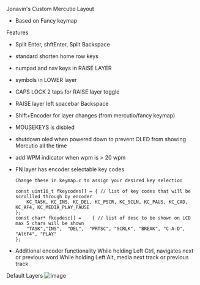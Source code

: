 Jonavin's Custom Mercutio Layout
  - Based on Fancy keymap

Features
  - Split Enter, shftEnter, Split Backspace
  - standard shorten home row keys
  - numpad and nav keys in RAISE LAYER
  - symbols in LOWER layer
  - CAPS LOCK 2 taps for RAISE layer toggle
  - RAISE layer left spacebar Backspace
  - Shift+Encoder for layer changes (from mercutio/fancy keymap)
  - MOUSEKEYS is disbled
  - shutdown oled when powered down to prevent OLED from showing Mercutio all the time
  - add WPM indicator when wpm is > 20 wpm
  
  - FN layer has encoder selectable key codes
        
        Change these in keymap.c to assign your desired key selection

        const uint16_t fkeycodes[] = { // list of key codes that will be scrollled through by encoder
            KC_TASK, KC_INS, KC_DEL, KC_PSCR, KC_SCLN, KC_PAUS, KC_CAD, KC_AF4, KC_MEDIA_PLAY_PAUSE
        };
        const char* fkeydesc[] =    { // list of desc to be shown on LCD max 5 chars will be shown
            "TASK","INS",  "DEL",  "PRTSC", "SCRLK", "BREAK", "C-A-D", "AltF4", "PLAY"
        };

  - Additional encoder functionality 
        While holding Left Ctrl, navigates next or previous word
        While holding Left Alt, media next track or previous track


Default Layers
![image](https://user-images.githubusercontent.com/71780717/118902752-4aaf7880-b8e4-11eb-82f4-e5047612ffcf.png)
